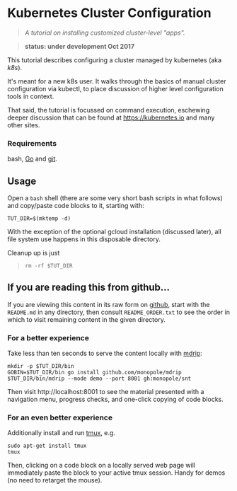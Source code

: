 # Kubernetes Cluster Configuration

> _A tutorial on installing customized cluster-level
> "apps"._

> __status: under development Oct 2017__

This tutorial describes configuring a cluster managed
by kubernetes (aka _k8s_).

It's meant for a new k8s user.  It walks through the
basics of manual cluster configuration via kubectl, to
place discussion of higher level configuration tools in
context.

That said, the tutorial is focussed on command
execution, eschewing deeper discussion that can be
found at https://kubernetes.io and many other sites.

### Requirements

bash, [Go](https://golang.org/doc/install) and
[git](https://git-scm.com/downloads).

## Usage

Open a `bash` shell (there are some very short bash
scripts in what follows) and copy/paste code blocks to
it, starting with:

<!-- @makeWorkingDir -->
```
TUT_DIR=$(mktemp -d)
```

With the exception of the optional gcloud installation
(discussed later), all file system use
happens in this disposable directory.

Cleanup up is just

> ```
> rm -rf $TUT_DIR
> ```

## If you are reading this from github...

If you are viewing this content in its raw form on
[github](https://github.com/monopole/snt),
start with the `README.md` in any directory, then
consult `README_ORDER.txt` to see the order in which to
visit remaining content in the given directory.

### For a better experience

Take less than ten seconds to serve the content locally with
[mdrip](https://github.com/monopole/mdrip):

```
mkdir -p $TUT_DIR/bin
GOBIN=$TUT_DIR/bin go install github.com/monopole/mdrip
$TUT_DIR/bin/mdrip --mode demo --port 8001 gh:monopole/snt
```

Then visit http://localhost:8001 to see the material
presented with a navigation menu, progress checks,
and one-click copying of code blocks.

### For an even better experience

Additionally install and run [tmux](https://github.com/tmux/tmux/wiki),
e.g.

```
sudo apt-get install tmux
tmux
```

Then, clicking on a code block on a locally served web
page will immediately paste the block to your active
tmux session.  Handy for demos (no need to retarget the
mouse).
